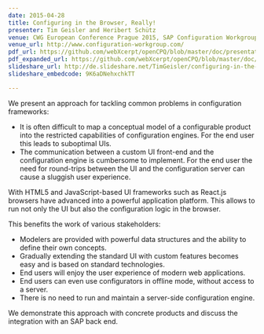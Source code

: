 ```yaml
---
date: 2015-04-28
title: Configuring in the Browser, Really!
presenter: Tim Geisler and Heribert Schütz
venue: CWG European Conference Prague 2015, SAP Configuration Workgroup
venue_url: http://www.configuration-workgroup.com/
pdf_url: https://github.com/webXcerpt/openCPQ/blob/master/doc/presentations/CWG-2015-Prague-webXcerpt-ConfiguringInTheBrowserReally.pdf
pdf_expanded_url: https://github.com/webXcerpt/openCPQ/blob/master/doc/presentations/CWG-2015-Prague-webXcerpt-ConfiguringInTheBrowserReally-expanded.pdf
slideshare_url: http://de.slideshare.net/TimGeisler/configuring-in-the-browser-really
slideshare_embedcode: 9K6aDNehxchkTT

---
```


We present an approach for tackling common problems in configuration
frameworks:
- It is often difficult to map a conceptual model of a configurable
  product into the restricted capabilities of configuration engines.
  For the end user this leads to suboptimal UIs.
- The communication between a custom UI front-end and the configuration
  engine is cumbersome to implement.  For the end user the need for
  round-trips between the UI and the configuration server can cause a
  sluggish user experience.

With HTML5 and JavaScript-based UI frameworks such as React.js browsers
have advanced into a powerful application platform.  This allows to run
not only the UI but also the configuration logic in the browser.

This benefits the work of various stakeholders:
- Modelers are provided with powerful data structures and the ability to
  define their own concepts.
- Gradually extending the standard UI with custom features becomes easy
  and is based on standard technologies.
- End users will enjoy the user experience of modern web applications.
- End users can even use configurators in offline mode, without access
  to a server.
- There is no need to run and maintain a server-side configuration
  engine.

We demonstrate this approach with concrete products and discuss the
integration with an SAP back end.
